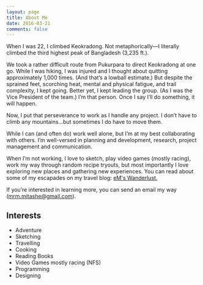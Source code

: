 ```yaml
---
layout: page
title: About Me
date: 2016-03-21
comments: false
---
```


When I was 22, I climbed Keokradong. Not metaphorically—I literally climbed the third highest peak of Bangladesh (3,235 ft.).

We took a rather difficult route from Pukurpara to direct Keokradong at one go. While I was hiking, I was injured and I thought about quitting approximately 1,000 times. (And that’s a lowball estimate.) But despite the sprained feet, scorching heat, mental and physical fatigue, and trail complexity, I kept going. Better yet, I kept leading the group. (As I was the Vice President of the team.) I’m that person. Once I say I’ll do something, it will happen.

Now, I put that perseverance to work as I handle any project. I don’t have to climb any mountains…but sometimes I do have to move them.

While I can (and often do) work well alone, but I’m at my best collaborating with others. I’m well-versed in planning and development, research, project management and communication.

When I’m not working, I love to sketch, play video games (mostly racing), work my way through random recipe tryouts, but most importantly I love exploring new places and gathering new experiences. You can read about some of my escapades on my travel blog: [eM's Wanderlust.](http://mitzdigest.blogspot.com)

If you’re interested in learning more, you can send an email my way (mrm.mitashe@gmail.com).


## Interests
* Adventure
* Sketching
* Travelling
* Cooking
* Reading Books
* Video Games mostly racing (NFS)
* Programming
* Designing
